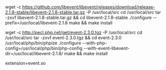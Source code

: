 #
wget -c https://github.com/libevent/libevent/releases/download/release-2.1.8-stable/libevent-2.1.8-stable.tar.gz -P /usr/local/src
cd /usr/local/src
tar -zxvf libevent-2.1.8-stable.tar.gz && cd libevent-2.1.8-stable
./configure --prefix=/usr/local/libevent-2.1.8
make && make install

wget -c http://pecl.php.net/get/event-2.3.0.tgz -P /usr/local/src
cd /usr/local/src
tar -zxvf event-2.3.0.tgz && cd event-2.3.0
/usr/local/php/bin/phpize
./configure --with-php-config=/usr/local/php/bin/php-config --with-event-libevent-dir=/usr/local/libevent-2.1.8/
make && make install

extension=event.so